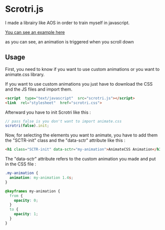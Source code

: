 # Scrotri.js

I made a librairy like AOS in order to train myself in javascript.

[You can see an example here](https://namysh.github.io/scrotri.js/example/)

as you can see, an animation is triggered when you scroll down


## Usage
First, you need to know if you want to use custom animations or you want to animate.css library.

If you want to use custom animations you just have to download the CSS and the JS files and import them.
```html
<script  type="text/javascript"  src="scrotri.js"></script>
<link  rel="stylesheet"  href="scrotri.css">
```
Afterward you have to init Scrotri like this :
```javascript
// pass false is you don't want to import animate.css
scrotri(false).init;
```
Now, for selecting the elements you want to animate, you have to add them the "SCTR-init" class and the "data-sctr" attribute like this :
```html
<h1 class="SCTR-init" data-sctr="my-animation">AnimateCSS Animation</h1>

```
The "data-sctr" attribute refers to the custom animation you made and put in the CSS file :
```CSS
.my-animation {
  animation: my-animation 1.4s;
}

@keyframes my-animation {
  from {
    opacity: 0;
  }
  to {
    opacity: 1;
  }
}
```

